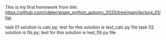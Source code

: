 This is my first homework from link:
https://github.com/cdeler/epam_python_autumn_2020/tree/main/lecture_01/hw

task 01 solution is calc.py; test for this solution is test_calc.py file
task 02 solution is fib.py; test for this solution is test_fib.py file
